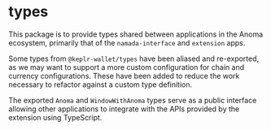 # types

This package is to provide types shared between applications in the Anoma ecosystem, primarily that of
the `namada-interface` and `extension` apps.

Some types from `@keplr-wallet/types` have been aliased and re-exported, as we may want to support a
more custom configuration for chain and currency configurations. These have been added to reduce the
work necessary to refactor against a custom type definition.

The exported `Anoma` and `WindowWithAnoma` types serve as a public interface allowing other applications to
integrate with the APIs provided by the extension using TypeScript.
